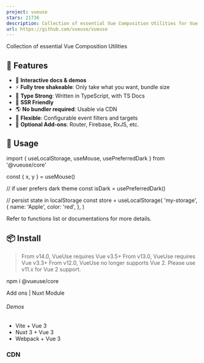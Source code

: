 ```yaml
---
project: vueuse
stars: 21736
description: Collection of essential Vue Composition Utilities for Vue 3
url: https://github.com/vueuse/vueuse
---
```


  
Collection of essential Vue Composition Utilities

  

🚀 Features
-----------

-   🎪 **Interactive docs & demos**
-   ⚡ **Fully tree shakeable**: Only take what you want, bundle size
-   🦾 **Type Strong**: Written in TypeScript, with TS Docs
-   🔋 **SSR Friendly**
-   🌎 **No bundler required**: Usable via CDN
-   🔩 **Flexible**: Configurable event filters and targets
-   🔌 **Optional Add-ons**: Router, Firebase, RxJS, etc.

🦄 Usage
--------

import { useLocalStorage, useMouse, usePreferredDark } from '@vueuse/core'

const { x, y } \= useMouse()

// if user prefers dark theme
const isDark \= usePreferredDark()

// persist state in localStorage
const store \= useLocalStorage(
  'my-storage',
  {
    name: 'Apple',
    color: 'red',
  },
)

Refer to functions list or documentations for more details.

📦 Install
----------

> From v14.0, VueUse requires Vue v3.5+ From v13.0, VueUse requires Vue v3.3+ From v12.0, VueUse no longer supports Vue 2. Please use v11.x for Vue 2 support.

npm i @vueuse/core

Add ons | Nuxt Module

###### Demos

-   Vite + Vue 3
-   Nuxt 3 + Vue 3
-   Webpack + Vue 3

### CDN

<script src="https://unpkg.com/@vueuse/shared"></script\>

<script src="https://unpkg.com/@vueuse/core"></script\>

It will be exposed to global as `window.VueUse`

🪴 Project Activity
-------------------

🧱 Contribute
-------------

See the **Contributing Guide**

🌸 Thanks
---------

This project is heavily inspired by the following awesome projects.

-   streamich/react-use
-   u3u/vue-hooks
-   logaretm/vue-use-web
-   kripod/react-hooks

And thanks to all the contributors on GitHub!

👨‍🚀 Contributors
------------------

### Financial Contributors on Open Collective

📄 License
----------

MIT License © 2019-PRESENT Anthony Fu
